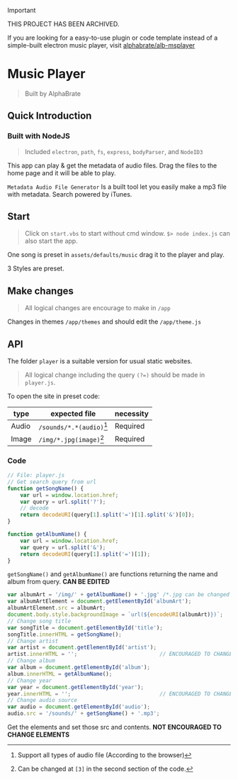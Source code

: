 > [!IMPORTANT]  
> THIS PROJECT HAS BEEN ARCHIVED.
> 
> If you are looking for a easy-to-use plugin or code template instead of a simple-built electron music player, visit [alphabrate/alb-msplayer](https://github.com/alphabrate/alb-msplayer)

# Music Player

> Built by AlphaBrate

## Quick Introduction

### Built with NodeJS

> Included `electron`, `path`, `fs`, `express`, `bodyParser`, and `NodeID3`

This app can play & get the metadata of audio files. Drag the files to the home page and it will be able to play.

`Metadata Audio File Generator` Is a built tool let you easily make a mp3 file with metadata. Search powered by iTunes.

## Start

> Click on `start.vbs` to start without cmd window.
> `$> node index.js` can also start the app.

One song is preset in `assets/defaults/music` drag it to the player and play.

3 Styles are preset.

## Make changes

> All logical changes are encourage to make in `/app`

Changes in themes `/app/themes` and should edit the `/app/theme.js`

## API

The folder `player` is a suitable version for usual static websites.

> All logical change including the query `(?=)` should be made in `player.js`.

To open the site in preset code:

| type | expected file | necessity |
| --- | --- | --- |
| Audio | `/sounds/*.*(audio)`[^1] | Required |
| Image | `/img/*.jpg(image)`[^2] | Required |

[^1]: Support all types of audio file (According to the browser)
[^2]: Can be changed at `[3]` in the second section of the code.

### Code

```js
// File: player.js
// Get search query from url
function getSongName() {
    var url = window.location.href;
    var query = url.split('?');
    // decode
    return decodeURI(query[1].split('=')[1].split('&')[0]);
}

function getAlbumName() {
    var url = window.location.href;
    var query = url.split('&');
    return decodeURI(query[1].split('=')[1]);
}
```

`getSongName()` and `getAlbumName()` are functions returning the name and album from query.
**CAN BE EDITED**

```js
var albumArt = '/img/' + getAlbumName() + '.jpg' /*.jpg can be changed [3]*/;
var albumArtElement = document.getElementById('albumArt');
albumArtElement.src = albumArt;
document.body.style.backgroundImage = `url(${encodeURI(albumArt)})`;
// Change song title
var songTitle = document.getElementById('title');
songTitle.innerHTML = getSongName();
// Change artist
var artist = document.getElementById('artist');
artist.innerHTML = '';                          // ENCOURAGED TO CHANGE
// Change album
var album = document.getElementById('album');
album.innerHTML = getAlbumName();
// Change year
var year = document.getElementById('year');
year.innerHTML = '';                            // ENCOURAGED TO CHANGE
// Change audio source
var audio = document.getElementById('audio');
audio.src = '/sounds/' + getSongName() + '.mp3';
```

Get the elements and set those src and contents.
**NOT ENCOURAGED TO CHANGE ELEMENTS**


